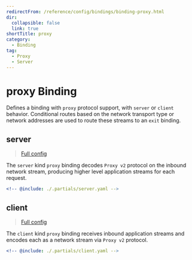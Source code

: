 ```yaml
---
redirectFrom: /reference/config/bindings/binding-proxy.html
dir:
  collapsible: false
  link: true
shortTitle: proxy
category:
  - Binding
tag:
  - Proxy
  - Server
---
```


# proxy Binding

Defines a binding with `proxy` protocol support, with `server` or `client` behavior. Conditional routes based on the network transport type or network addresses are used to route these streams to an `exit` binding.

## server

> [Full config](./server.md)

The `server` kind `proxy` binding decodes `Proxy v2` protocol on the inbound network stream, producing higher level application streams for each request.

```yaml {3}
<!-- @include: ./.partials/server.yaml -->
```

## client

> [Full config](./client.md)

The `client` kind `proxy` binding receives inbound application streams and encodes each as a network stream via `Proxy v2` protocol.

```yaml {3}
<!-- @include: ./.partials/client.yaml -->
```
